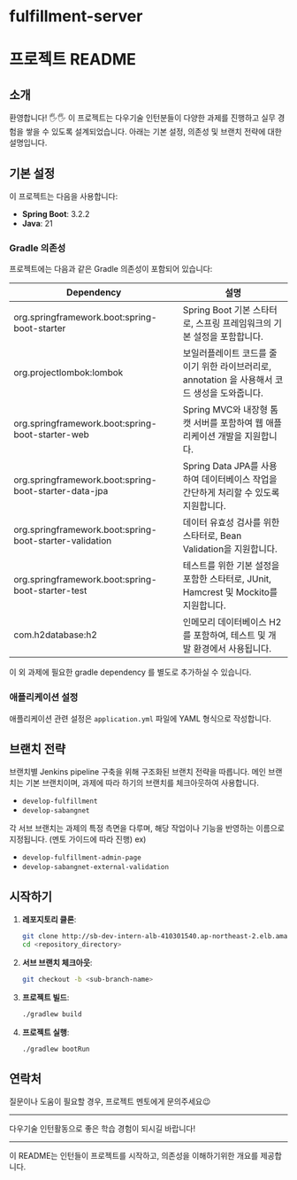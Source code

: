 # fulfillment-server

# 프로젝트 README

## 소개

환영합니다! 🖐️🖐️
이 프로젝트는 다우기술 인턴분들이 다양한 과제를 진행하고 실무 경험을 쌓을 수 있도록 설계되었습니다.
아래는 기본 설정, 의존성 및 브랜치 전략에 대한 설명입니다.

## 기본 설정

이 프로젝트는 다음을 사용합니다:

- **Spring Boot**: 3.2.2
- **Java**: 21

### Gradle 의존성

프로젝트에는 다음과 같은 Gradle 의존성이 포함되어 있습니다:

| Dependency                                   | 설명                                                         |
|----------------------------------------------|------------------------------------------------------------|
| org.springframework.boot:spring-boot-starter | Spring Boot 기본 스타터로, 스프링 프레임워크의 기본 설정을 포함합니다.              |
| org.projectlombok:lombok                     | 보일러플레이트 코드를 줄이기 위한 라이브러리로, annotation 을 사용해서 코드 생성을 도와줍니다. |
| org.springframework.boot:spring-boot-starter-web | Spring MVC와 내장형 톰캣 서버를 포함하여 웹 애플리케이션 개발을 지원합니다.            |
| org.springframework.boot:spring-boot-starter-data-jpa | Spring Data JPA를 사용하여 데이터베이스 작업을 간단하게 처리할 수 있도록 지원합니다.     |
| org.springframework.boot:spring-boot-starter-validation | 데이터 유효성 검사를 위한 스타터로, Bean Validation을 지원합니다.               |
| org.springframework.boot:spring-boot-starter-test | 테스트를 위한 기본 설정을 포함한 스타터로, JUnit, Hamcrest 및 Mockito를 지원합니다. |
| com.h2database:h2                            | 인메모리 데이터베이스 H2를 포함하여, 테스트 및 개발 환경에서 사용됩니다.                 |

이 외 과제에 필요한 gradle dependency 를 별도로 추가하실 수 있습니다.

### 애플리케이션 설정

애플리케이션 관련 설정은 `application.yml` 파일에 YAML 형식으로 작성합니다.

## 브랜치 전략

브랜치별 Jenkins pipeline 구축을 위해 구조화된 브랜치 전략을 따릅니다.
메인 브랜치는 기본 브랜치이며, 과제에 따라 하기의 브랜치를 체크아웃하여 사용합니다.

- `develop-fulfillment`
- `develop-sabangnet`

각 서브 브랜치는 과제의 특정 측면을 다루며, 해당 작업이나 기능을 반영하는 이름으로 지정됩니다. (멘토 가이드에 따라 진행)
ex)
- `develop-fulfillment-admin-page`
- `develop-sabangnet-external-validation`

## 시작하기

1. **레포지토리 클론**:
   ```bash
   git clone http://sb-dev-intern-alb-410301540.ap-northeast-2.elb.amazonaws.com/daou-2024/sabangnet-server.git
   cd <repository_directory>
   ```

2. **서브 브랜치 체크아웃**:
   ```bash
   git checkout -b <sub-branch-name>
   ```

3. **프로젝트 빌드**:
   ```bash
   ./gradlew build
   ```

4. **프로젝트 실행**:
   ```bash
   ./gradlew bootRun
   ```

## 연락처

질문이나 도움이 필요할 경우, 프로젝트 멘토에게 문의주세요😉

---

다우기술 인턴활동으로 좋은 학습 경험이 되시길 바랍니다!

---

이 README는 인턴들이 프로젝트를 시작하고, 의존성을 이해하기위한 개요를 제공합니다.